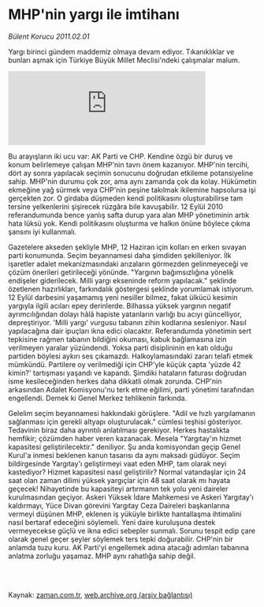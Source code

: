 # MHP'nin yargı ile imtihanı

*Bülent Korucu 2011.02.01*

<td class="columnist-detail">
<p>Yargı birinci gündem maddemiz olmaya devam ediyor. Tıkanıklıklar ve bunları aşmak için Türkiye Büyük Millet Meclisi'ndeki çalışmalar malum.</p>
<p>
<div id="haberMetinDiv">
<p><iframe frameborder="0" height="150" hspace="0" scrolling="no" src="http://web.archive.org/web/20110406190327if_/http://www.kure.tv/VideoEmbed?ID=83564" vspace="0" width="400"><p><a href="http://web.archive.org/web/20110406190327/http://www.kure.tv/haber/210-sesli-gazete/bulent-korucu-mhpnin-yargi-ile-imtihani/230-Bolum/83564/&amp;embeddedplayer=v1" rel="nofollow">Bülent Korucu - MHP'nin yargı ile imtihanı</a></p></iframe>
<p>Bu arayışların iki ucu var: AK Parti ve CHP. Kendine özgü bir duruş ve konum belirlemeye çalışan MHP'nin tavrı önem kazanıyor. MHP'nin tercihi, dört ay sonra yapılacak seçimin sonucunu doğrudan etkileme potansiyeline sahip. MHP'nin durumu çok zor, ama aynı zamanda çok da kolay. Hükümetin ekmeğine yağ sürmek veya CHP'nin peşine takılmak ikilemine hapsolursa işi gerçekten zor. O girdaba düşmeden kendi politikasını oluşturabilirse tam tersine yelkenlerini şişirecek rüzgâra bile kavuşabilir. 12 Eylül 2010 referandumunda bence yanlış safta durup yara alan MHP yönetiminin artık hata lüksü yok. Kendi politikasını oluşturma ve halkın önüne böylece çıkma şansını iyi kullanmalı.
<p>Gazetelere akseden şekliyle MHP, 12 Haziran için kolları en erken sıvayan parti konumunda. Seçim beyannamesi daha şimdiden şekilleniyor. İlk işaretler adalet mekanizmasındaki arızaların görmezden gelinmeyeceği ve çözüm önerileri getirileceği yönünde. "Yargının bağımsızlığına yönelik endişeler giderilecek. Milli yargı ekseninde reform yapılacak." şeklinde özetlenen hazırlıkları, farkındalık göstergesi şeklinde yorumlamak istiyorum. 12 Eylül darbesini yaşamamış yeni nesiller bilmez, fakat ülkücü kesimin yargıyla ilgili acıları epey derinlerde. Bilhassa yüksek yargının negatif ayrımcılığından dolayı hâlâ hapiste yatanların varlığı bu acıyı güncelliyor, depreştiriyor. 'Milli yargı' vurgusu tabanın zihin kodlarına sesleniyor. Nasıl yapılacağına dair ipuçları ikna edici olacaktır. Referandumda yönetimin sert tepkisine rağmen tabanın bildiğini okuması, kabuk bağlamasına izin verilmeyen yaralar yüzündendi. Yoksa parti disiplininin en katı olduğu partiden böylesi aykırı ses çıkamazdı. Halkoylamasındaki zararı telafi etmek mümkündü. Partilere oy verilmediği için CHP'yle küçük çapta 'yüzde 42 kimin?' tartışması yaşandı ve kapandı. Şimdiki hataların faturası doğrudan isme kesileceğinden herkes daha dikkatli olmak zorunda. CHP'nin arkasından Adalet Komisyonu'nu terk etme eğilimi, parti yönetimi tarafından engellendi. Demek ki Genel Merkez tehlikenin farkında.
<p> Gelelim seçim beyannamesi hakkındaki görüşlere. "Adil ve hızlı yargılamanın sağlanması için gerekli altyapı oluşturulacak." cümlesi teşhisi gösteriyor. Tedavinin biraz daha ayrıntılı anlatılması gerekiyor. Herkes hastalıkta hemfikir; çözümden haber veren kazanacak. Mesela "Yargıtay'ın hizmet kapasitesi geliştirilecektir." deniliyor. Şu anda komisyondan geçip Genel Kurul'a inmesi beklenen kanun tasarısı da aynı maksadı güdüyor. Seçim bildirgesinde Yargıtay'ı geliştirmeyi vaat eden MHP, tam olarak neyi kastediyor? Hizmet kapasitesi nasıl geliştirilir? Normal vatandaşlar için 24 saat olan zaman dilimi yüksek yargıçlar için 48 saat olarak mı hayata geçecek! Nihayetinde bu kapasiteyi artırmanın tek yolu yeni daireler kurulmasından geçiyor. Askeri Yüksek İdare Mahkemesi ve Askeri Yargıtay'ı kaldırmayı, Yüce Divan görevini Yargıtay Ceza Daireleri başkanlarına vermeyi düşünen MHP, eklenen iş yüküyle birlikte hantallaşma ihtimalini nasıl bertaraf edeceğini söylemeli. Yeni daire kuruluşuna destek vermeyecekse güçlü ve ikna edici sebepler sunmalı. Sorunu tespit edip çare olarak genel geçer şeyler söylemek ters tepki doğurabilir. CHP'nin bir anlamda tuzu kuru. AK Parti'yi engellemek adına atacağı adımları tabanına anlatma zorluğu yaşamaz. MHP aynı rahatlığa sahip değil. </p></p></p></p></div>
</p>


<p><br>
		 </br></p></td>

Kaynak: [zaman.com.tr](http://zaman.com.tr/yazar.do?yazino=1087288), [web.archive.org (arşiv bağlantısı)](http://web.archive.org/web/20110406190327/http://zaman.com.tr:80/yazar.do?yazino=1087288)
